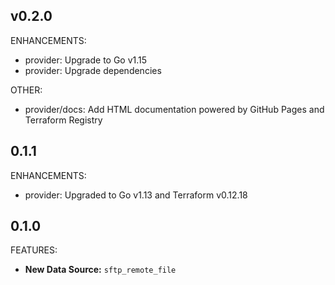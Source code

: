 ## v0.2.0

ENHANCEMENTS:

* provider: Upgrade to Go v1.15
* provider: Upgrade dependencies

OTHER:

* provider/docs: Add HTML documentation powered by GitHub Pages and Terraform Registry

## 0.1.1

ENHANCEMENTS:

* provider: Upgraded to Go v1.13 and Terraform v0.12.18

## 0.1.0

FEATURES:

* **New Data Source:** `sftp_remote_file`
